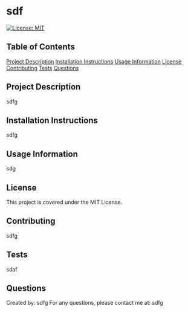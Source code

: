 
  
# sdf

[![License: MIT](https://img.shields.io/badge/License-MIT-yellow.svg)](https://opensource.org/licenses/MIT)
## Table of Contents


[Project Description](sdfg#Project-Description)
[Installation Instructions](sdfg#Installation-Insturctions)
[Usage Information](sdfg#Usage-Information)
[License](sdfg#License)
[Contributing](sdfg#Contributing)
[Tests](sdfg#Tests)
[Questions](sdfg#Questions)

## Project Description
sdfg


## Installation Instructions
sdfg


## Usage Information
sdg


## License
This project is covered under the MIT License.

## Contributing

sdfg

## Tests 
sdaf

## Questions

Created by: sdfg
For any questions, please contact me at: sdfg

